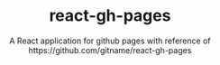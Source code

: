 <h1 align="center">
  react-gh-pages
</h1>

<p align="center">
   A React application for github pages with reference of https://github.com/gitname/react-gh-pages
</p>
